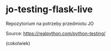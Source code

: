 # jo-testing-flask-live
Repozytorium na potrzeby przedmiotu JO

Source: https://realpython.com/python-testing/

(cokolwiek)
